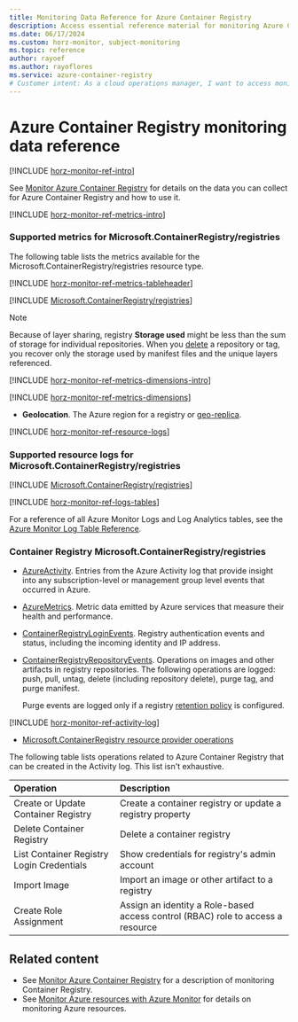 ```yaml
---
title: Monitoring Data Reference for Azure Container Registry
description: Access essential reference material for monitoring Azure Container Registry, including metrics, logs, and activity logs for comprehensive insights.
ms.date: 06/17/2024
ms.custom: horz-monitor, subject-monitoring
ms.topic: reference
author: rayoef
ms.author: rayoflores
ms.service: azure-container-registry
# Customer intent: As a cloud operations manager, I want to access monitoring metrics and logs for Azure Container Registry, so that I can gain insights into performance and operational activities to ensure efficient management and troubleshooting of container resources.
---
```


# Azure Container Registry monitoring data reference

[!INCLUDE [horz-monitor-ref-intro](~/reusable-content/ce-skilling/azure/includes/azure-monitor/horizontals/horz-monitor-ref-intro.md)]

See [Monitor Azure Container Registry](monitor-container-registry.md) for details on the data you can collect for Azure Container Registry and how to use it.

[!INCLUDE [horz-monitor-ref-metrics-intro](~/reusable-content/ce-skilling/azure/includes/azure-monitor/horizontals/horz-monitor-ref-metrics-intro.md)]

### Supported metrics for Microsoft.ContainerRegistry/registries

The following table lists the metrics available for the Microsoft.ContainerRegistry/registries resource type.

[!INCLUDE [horz-monitor-ref-metrics-tableheader](~/reusable-content/ce-skilling/azure/includes/azure-monitor/horizontals/horz-monitor-ref-metrics-tableheader.md)]

[!INCLUDE [Microsoft.ContainerRegistry/registries](~/reusable-content/ce-skilling/azure/includes/azure-monitor/reference/metrics/microsoft-containerregistry-registries-metrics-include.md)]

> [!NOTE]
> Because of layer sharing, registry **Storage used** might be less than the sum of storage for individual repositories. When you [delete](container-registry-delete.md) a repository or tag, you recover only the storage used by manifest files and the unique layers referenced.

[!INCLUDE [horz-monitor-ref-metrics-dimensions-intro](~/reusable-content/ce-skilling/azure/includes/azure-monitor/horizontals/horz-monitor-ref-metrics-dimensions-intro.md)]

[!INCLUDE [horz-monitor-ref-metrics-dimensions](~/reusable-content/ce-skilling/azure/includes/azure-monitor/horizontals/horz-monitor-ref-metrics-dimensions.md)]

- **Geolocation**. The Azure region for a registry or [geo-replica](container-registry-geo-replication.md).

[!INCLUDE [horz-monitor-ref-resource-logs](~/reusable-content/ce-skilling/azure/includes/azure-monitor/horizontals/horz-monitor-ref-resource-logs.md)]

### Supported resource logs for Microsoft.ContainerRegistry/registries

[!INCLUDE [Microsoft.ContainerRegistry/registries](~/reusable-content/ce-skilling/azure/includes/azure-monitor/reference/logs/microsoft-containerregistry-registries-logs-include.md)]

[!INCLUDE [horz-monitor-ref-logs-tables](~/reusable-content/ce-skilling/azure/includes/azure-monitor/horizontals/horz-monitor-ref-logs-tables.md)]

For a reference of all Azure Monitor Logs and Log Analytics tables, see the [Azure Monitor Log Table Reference](/azure/azure-monitor/reference/tables-index).

### Container Registry Microsoft.ContainerRegistry/registries

- [AzureActivity](/azure/azure-monitor/reference/tables/azureactivity#columns). Entries from the Azure Activity log that provide insight into any subscription-level or management group level events that occurred in Azure.
- [AzureMetrics](/azure/azure-monitor/reference/tables/azuremetrics#columns). Metric data emitted by Azure services that measure their health and performance.
- [ContainerRegistryLoginEvents](/azure/azure-monitor/reference/tables/containerregistryloginevents#columns). Registry authentication events and status, including the incoming identity and IP address.
- [ContainerRegistryRepositoryEvents](/azure/azure-monitor/reference/tables/containerregistryrepositoryevents#columns). Operations on images and other artifacts in registry repositories. The following operations are logged: push, pull, untag, delete (including repository delete), purge tag, and purge manifest.

  Purge events are logged only if a registry [retention policy](container-registry-retention-policy.md) is configured.

[!INCLUDE [horz-monitor-ref-activity-log](~/reusable-content/ce-skilling/azure/includes/azure-monitor/horizontals/horz-monitor-ref-activity-log.md)]

- [Microsoft.ContainerRegistry resource provider operations](/azure/role-based-access-control/resource-provider-operations#microsoftcontainerregistry)

The following table lists operations related to Azure Container Registry that can be created in the Activity log. This list isn't exhaustive.

| Operation | Description |
|:---|:---|
| Create or Update Container Registry | Create a container registry or update a registry property |
| Delete Container Registry | Delete a container registry |
| List Container Registry Login Credentials | Show credentials for registry's admin account |
| Import Image | Import an image or other artifact to a registry |
| Create Role Assignment | Assign an identity a Role-based access control (RBAC) role to access a resource  |

## Related content

- See [Monitor Azure Container Registry](monitor-container-registry.md) for a description of monitoring Container Registry.
- See [Monitor Azure resources with Azure Monitor](/azure/azure-monitor/essentials/monitor-azure-resource) for details on monitoring Azure resources.
